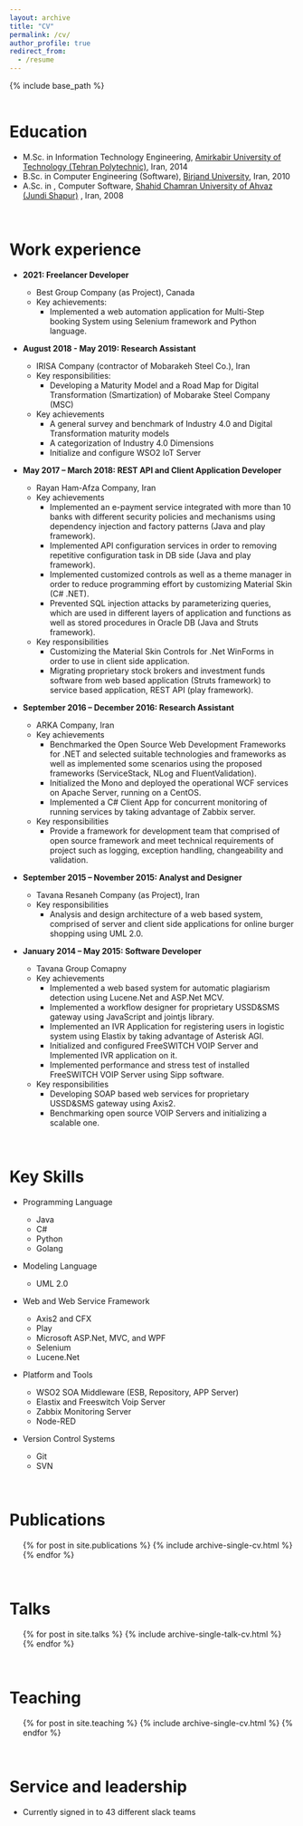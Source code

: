 ```yaml
---
layout: archive
title: "CV"
permalink: /cv/
author_profile: true
redirect_from:
  - /resume
---
```


{% include base_path %}
<br/>
<br/>

Education
======
* M.Sc. in Information Technology Engineering, [Amirkabir University of Technology (Tehran Polytechnic)](https://aut.ac.ir/en), Iran, 2014
* B.Sc. in Computer Engineering (Software), [Birjand University](https://birjand.ac.ir/en), Iran, 2010
* A.Sc. in , Computer Software, [Shahid Chamran University of Ahvaz (Jundi Shapur)](https://scu.ac.ir/en/%D8%B5%D9%81%D8%AD%D9%87-%D8%A7%D8%B5%D9%84%DB%8C) , Iran, 2008

<br/>

Work experience
======
* **2021: Freelancer Developer**
  * Best Group Company (as Project), Canada
  * Key achievements: 
    * Implemented a web automation application for Multi-Step booking System using Selenium framework and Python language.

* **August 2018 - May 2019: Research Assistant**
  * IRISA Company (contractor of Mobarakeh Steel Co.), Iran
  * Key responsibilities: 
    * Developing a Maturity Model and a Road Map for Digital Transformation (Smartization) of Mobarake Steel Company (MSC)
  * Key achievements
    * A general survey and benchmark of Industry 4.0 and Digital Transformation maturity models
    * A categorization of Industry 4.0 Dimensions
    * Initialize and configure WSO2 IoT Server

* **May 2017 – March 2018: REST API and Client Application Developer**
  * Rayan Ham-Afza Company, Iran
  * Key achievements
    * Implemented an e-payment service integrated with more than 10 banks with different security policies and mechanisms using dependency injection and factory patterns (Java and play framework).
    * Implemented API configuration services in order to removing repetitive configuration task in DB side (Java and play framework).
    * Implemented customized controls as well as a theme manager in order to reduce programming effort by customizing Material Skin (C# .NET).
    * Prevented SQL injection attacks by parameterizing queries, which are used in different layers of application and functions as well as stored procedures in Oracle DB (Java and Struts framework).
  * Key responsibilities
    * Customizing the Material Skin Controls for .Net WinForms in order to use in client side application.
    * Migrating proprietary stock brokers and investment funds software from web based application (Struts framework) to service based application, REST API (play framework).

* **September 2016 – December 2016: Research Assistant**
  * ARKA Company, Iran
  * Key achievements
    * Benchmarked the Open Source Web Development Frameworks for .NET and selected suitable technologies and frameworks as well as implemented some scenarios using the proposed frameworks (ServiceStack, NLog and FluentValidation).
    * Initialized the Mono and deployed the operational WCF services on Apache Server, running on a CentOS.
    * Implemented a C# Client App for concurrent monitoring of running services by taking advantage of Zabbix server.
  * Key responsibilities
    * Provide a framework for development team that comprised of open source framework and meet technical requirements of project such as logging, exception handling, changeability and validation.

* **September 2015 – November 2015: Analyst and Designer**
  * Tavana Resaneh Company (as Project), Iran
  * Key responsibilities
    * Analysis and design architecture of a web based system, comprised of server and client side applications for online burger shopping using UML 2.0.

* **January 2014 – May 2015: Software Developer**
  * Tavana Group Comapny
  * Key achievements
    * Implemented a web based system for automatic plagiarism detection using Lucene.Net and ASP.Net MCV.
    * Implemented a workflow designer for proprietary USSD&SMS gateway using JavaScript and jointjs library.
    * Implemented an IVR Application for registering users in logistic system using Elastix by taking advantage of Asterisk AGI.
    * Initialized and configured FreeSWITCH VOIP Server and Implemented IVR application on it.
    * Implemented performance and stress test of installed FreeSWITCH VOIP Server using Sipp software.
  * Key responsibilities
    * Developing SOAP based web services for proprietary USSD&SMS gateway using Axis2.
    * Benchmarking open source VOIP Servers and initializing a scalable one.

<br/>

Key Skills
======
* Programming Language
  * Java
  * C#
  * Python
  * Golang
* Modeling Language
  * UML 2.0
   
* Web and Web Service Framework
  * Axis2 and CFX
  * Play
  * Microsoft ASP.Net, MVC, and WPF 
  * Selenium
  * Lucene.Net

* Platform and Tools
  * WSO2 SOA Middleware (ESB, Repository, APP Server) 
  * Elastix and Freeswitch Voip Server
  * Zabbix Monitoring Server
  * Node-RED

* Version Control Systems
  * Git 
  * SVN
<br/>

Publications
======
  <ul>{% for post in site.publications %}
    {% include archive-single-cv.html %}
  {% endfor %}</ul>
  
<br/>  

Talks
======
  <ul>{% for post in site.talks %}
    {% include archive-single-talk-cv.html %}
  {% endfor %}</ul>
  
<br/> 

Teaching
======
  <ul>{% for post in site.teaching %}
    {% include archive-single-cv.html %}
  {% endfor %}</ul>

<br/>

Service and leadership
======
* Currently signed in to 43 different slack teams
